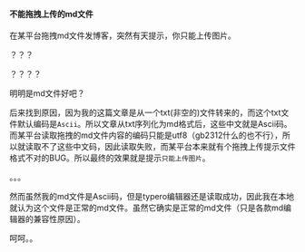 #### 不能拖拽上传的md文件

在某平台拖拽md文件发博客，突然有天提示，你只能上传图片。

？？？

？？？？

明明是md文件好吧？

后来找到原因，因为我的这篇文章是从一个txt(非空的)文件转来的，而这个txt文件默认编码是`Ascii`。所以文章从txt序列化为md格式后，这些中文就是Ascii码。而某平台读取拖拽的md文件内容的编码只能是utf8（gb2312什么的也不行），所以就读取不了这些中文码，因此读取失败，而某平台本来就有个拖拽上传提示文件格式不对的BUG。所以最终的效果就是提示`只能上传图片`。

。。。

然而虽然我的md文件是Ascii码，但是typero编辑器还是读取成功，因此我在本地就认为这个文件是正常的md文件。虽然它确实是正常的md文件（只是各款md编辑器的兼容性原因）。

呵呵。。